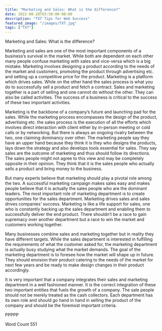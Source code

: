 ```yaml
---
title: "Marketing and Sales: What is the difference?"
date: 2022-08-28T03:58:00-08:00
description: "TXT Tips for Web Success"
featured_image: "/images/TXT.jpg"
tags: ["TXT"]
---
```


Marketing and Sales: What is the difference?

Marketing and sales are one of the most important components of a business’s survival in the market. While both are dependent on each other many people confuse marketing with sales and vice-versa which is a big mistake. Marketing involves designing a product according to the needs of the market and customers, promoting the product through advertising etc. and setting up a competitive price for the product. Marketing is a platform which drives sales. While on the other hand the sales process is what you do to successfully sell a product and fetch a contract. Sales and marketing together is a part of selling and one cannot do without the other. They can also be called activities. The success of a business is critical to the success of these two important activities.

Marketing is the backbone of a company’s future and launching pad for the sales. While the marketing process encompasses the design of the product, advertising etc. the sales process is the execution of all the efforts which involves direct interaction with client either by in-person meeting or cold calls or by networking. But there is always an ongoing rivalry between the two, one claiming dominancy over other. The marketing people say they have an upper hand because they think it is they who designs the products, lays down the strategy and also develops tools essential for sales. They say sales are the outcome of marketing and thus should follow its directions. The sales people might not agree to this view and may be completely opposite in their opinion. They think that it is the sales people who actually sells a product and bring money to the business. 

But many experts believe that marketing should play a pivotal role among the two. A successful marketing campaign makes sales easy and makes people believe that it is actually the sales people who are the dominant leaders. The most important role of marketing department is to create opportunities for the sales department. Marketing drives sales and sales drives companies’ success. Marketing is like a life support for sales, one who is constantly backing up the sales department and enabling them to successfully deliver the end product. There shouldn’t be a race to gain supremacy over another department but a race to win the market and customers working together.

Many businesses combine sales and marketing together but in reality they have different targets. While the sales department is interested in fulfilling the requirements of what the customer asked for, the marketing department is actually busy studying what the market demands. The goal of the marketing department is to foresee how the market will shape up in future. They should envision their product catering to the needs of the market for next few years and be ready to make design changes in their product accordingly. 

It is very important that a company integrates their sales and marketing department in a well fashioned manner. It is the correct integration of these two important entities that fuels the growth of a company. The sale people should not be merely treated as the cash collectors. Each department has its own role and should go hand in hand in selling the product of the company and should be the foremost important criteria.

PPPPP

Word Count 551





























